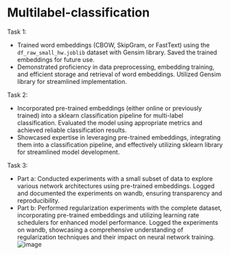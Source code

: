 # Multilabel-classification

Task 1:
- Trained word embeddings (CBOW, SkipGram, or FastText) using the `df_raw_small_hw.joblib` dataset with Gensim library. Saved the trained embeddings for future use.
- Demonstrated proficiency in data preprocessing, embedding training, and efficient storage and retrieval of word embeddings. Utilized Gensim library for streamlined implementation.

Task 2:
- Incorporated pre-trained embeddings (either online or previously trained) into a sklearn classification pipeline for multi-label classification. Evaluated the model using appropriate metrics and achieved reliable classification results.
- Showcased expertise in leveraging pre-trained embeddings, integrating them into a classification pipeline, and effectively utilizing sklearn library for streamlined model development.

Task 3:
- Part a: Conducted experiments with a small subset of data to explore various network architectures using pre-trained embeddings. Logged and documented the experiments on wandb, ensuring transparency and reproducibility.
- Part b: Performed regularization experiments with the complete dataset, incorporating pre-trained embeddings and utilizing learning rate schedulers for enhanced model performance. Logged the experiments on wandb, showcasing a comprehensive understanding of regularization techniques and their impact on neural network training.
![image](https://github.com/JyotsnaAmbekar/Multilabel-classification/assets/39901897/08840df1-3858-4332-929f-b87be24af86c)
